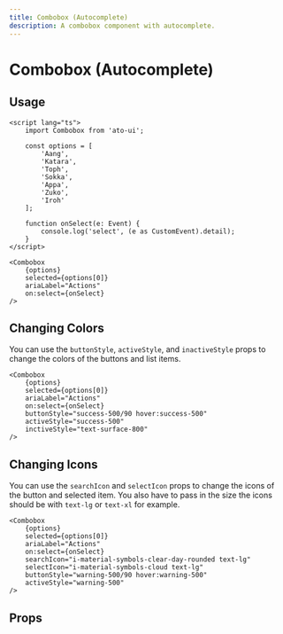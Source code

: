 ```yaml
---
title: Combobox (Autocomplete)
description: A combobox component with autocomplete.
---
```


<script>
    import PropsTable from './PropsTable.svelte';
    import docs from '$lib/components/combobox/Combobox.svelte?raw&sveld';
    import Combobox from '$lib/components/combobox/Combobox.svelte';

    const options = [
		'Aang',
		'Katara',
		'Toph',
		'Sokka',
		'Appa',
		'Zuko',
		'Iroh'
	];
</script>

# Combobox (Autocomplete)

## Usage

<div class="w-full flex justify-center items-center pt-2 pb-62 px-2 rounded-container border-1 border-surface-500/30-200/30 my-4">
    <Combobox
		{options}
		selected={options[0]}
		ariaLabel="Actions"
		searchIcon="text-xl i-material-symbols-search-check-rounded"
		selectIcon="text-xl i-material-symbols-check-small-rounded"
	/>
</div>

```svelte
<script lang="ts">
	import Combobox from 'ato-ui';

	const options = [
		'Aang',
		'Katara',
		'Toph',
		'Sokka',
		'Appa',
		'Zuko',
		'Iroh'
	];

	function onSelect(e: Event) {
		console.log('select', (e as CustomEvent).detail);
	}
</script>

<Combobox
    {options}
    selected={options[0]}
    ariaLabel="Actions"
    on:select={onSelect}
/>
```

## Changing Colors

You can use the `buttonStyle`, `activeStyle`, and `inactiveStyle` props to change the colors of the buttons and list items.

<div class="w-full flex justify-center items-center pt-2 pb-62 px-2 rounded-container border-1 border-surface-500/30-200/30 my-4">
    <Combobox
		{options}
		selected={options[0]}
		ariaLabel="Actions"
        buttonStyle="success-500/90 hover:success-500"
		activeStyle="success-500"
	/>
</div>

```svelte
<Combobox
    {options}
    selected={options[0]}
    ariaLabel="Actions"
    on:select={onSelect}
    buttonStyle="success-500/90 hover:success-500"
	activeStyle="success-500"
    inctiveStyle="text-surface-800"
/>
```

## Changing Icons

You can use the `searchIcon` and `selectIcon` props to change the icons of the button and selected item. You also have to pass in the size the icons should be with `text-lg` or `text-xl` for example.

<div class="w-full flex justify-center items-center pt-2 pb-62 px-2 rounded-container border-1 border-surface-500/30-200/30 my-4">
    <Combobox
		{options}
		selected={options[0]}
		ariaLabel="Actions"
        searchIcon="i-material-symbols-clear-day-rounded text-lg"
		selectIcon="i-material-symbols-cloud text-lg"
		buttonStyle="warning-500/90 hover:warning-500"
		activeStyle="warning-500"
	/>
</div>

```svelte
<Combobox
    {options}
    selected={options[0]}
    ariaLabel="Actions"
    on:select={onSelect}
    searchIcon="i-material-symbols-clear-day-rounded text-lg"
    selectIcon="i-material-symbols-cloud text-lg"
    buttonStyle="warning-500/90 hover:warning-500"
    activeStyle="warning-500"
/>
```

## Props

<PropsTable props={docs.props} />